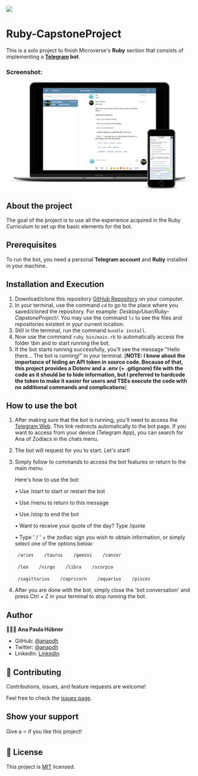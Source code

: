 ![](https://img.shields.io/badge/Microverse-blueviolet)

# Ruby-CapstoneProject

This is a solo project to finish Microverse's **Ruby** section that consists of implementing a **[Telegram](https://en.wikipedia.org/wiki/Telegram_(software)) bot**.

### Screenshot:

![screenshot](./lib/imgs/screenshot.png)


## About the project

The goal of the project is to use all the experience acquired in the Ruby Curriculum to set up the basic elements for the bot.

## Prerequisites

To run the bot, you need a personal **Telegram account** and **Ruby** installed in your machine.

## Installation and Execution

  1. Download/clone this repository [GitHub Repository](https://github.com/anapdh/Ruby-CapstoneProject) on your computer.
  2. In your terminal, use the command `cd` to go to the place where you saved/cloned the repository. For example: _Desktop/User/Ruby-CapstoneProject/_. You may use the command `ls` to see the files and repositories existent in your current location.
  3. Still in the terminal, run the command `bundle install`.
  4. Now use the command `ruby bin/main.rb` to automatically access the folder \bin and to start running the bot.
  5. If the bot starts running successfully, you'll see the message "Hello there... The bot is running!" in your terminal.
  [**NOTE: I know about the importance of hiding an API token in source code. Because of that, this project provides a Dotenv and a .env (+ .gitignore) file with the code as it should be to hide information, but I preferred to hardcode the token to make it easier for users and TSEs execute the code with no additional commands and complications**]

## How to use the bot

  1. After making sure that the bot is running, you'll need to access the [Telegram Web](https://web.telegram.org/#/im?p=@AnaOfZodiacs_bot). This link redirects automatically to the bot page. If you want to access from your device (Telegram App), you can search for Ana of Zodiacs in the chats menu.
  2. The bot will request for you to start. Let's start!
  3. Simply follow to commands to access the bot features or return to the main menu:

      Here's how to use the bot:

      • Use  /start to start or restart the bot

      • Use /menu to return to this message

      • Use /stop to end the bot

      • Want to receive your quote of the day? Type /quote

      • Type ' / ' + the zodiac sign you wish to obtain information, or simply select one of the options below:

          /aries    /taurus    /gemini    /cancer

          /leo    /virgo    /libra    /scorpio

          /sagittarius    /capricorn    /aquarius    /pisces

  4. After you are done with the bot, simply close the 'bot conversation' and press Ctrl + Z in your terminal to stop running the bot.


## Author

👩🏼‍💻 **Ana Paula Hübner**

- GitHub: [@anapdh](https://github.com/anapdh)
- Twitter: [@anapdh](https://twitter.com/anapdh)
- LinkedIn: [LinkedIn](https://www.linkedin.com/in/ana-paula-hübner-7a9484181)


## 🤝 Contributing

Contributions, issues, and feature requests are welcome!

Feel free to check the [issues page](https://github.com/anapdh/Ruby-CapstoneProject/issues).


## Show your support

Give a ⭐️ if you like this project!


## 📝 License

This project is [MIT](./LICENSE) licensed.